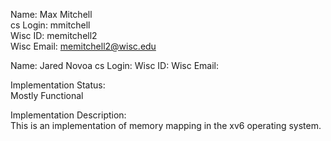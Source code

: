 Name: Max Mitchell  
cs Login: mmitchell  
Wisc ID: memitchell2  
Wisc Email: memitchell2@wisc.edu  

Name: Jared Novoa
cs Login: 
Wisc ID: 
Wisc Email: 

Implementation Status:  
Mostly Functional 

Implementation Description:  
This is an implementation of memory mapping in the xv6 operating system.


